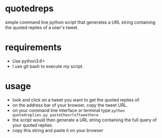 # quotedreps
simple command line python script that generates a URL string containing the quoted replies of a user's tweet.

# requirements
* Use python3.6+<br/>
* I use git bash to execute my script.

# usage
* look and click on a tweet you want to get the quoted replies of.<br/>
* on the address bar of your browser, copy the tweet URL.<br/>
* on your command line interface or terminal type ``python quotedreplies.py pastetheurloftweethere ``<br/>
* the script would then generate a URL string containing the full query of your quoted replies. <br/>
* copy this string and paste it on your browser
